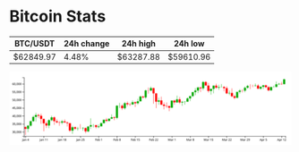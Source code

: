 # Bitcoin Stats

BTC/USDT|24h change|24h high|24h low|
|---|---|---|---|
|$62849.97|4.48%|$63287.88|$59610.96|

<img src="./chart.svg">
